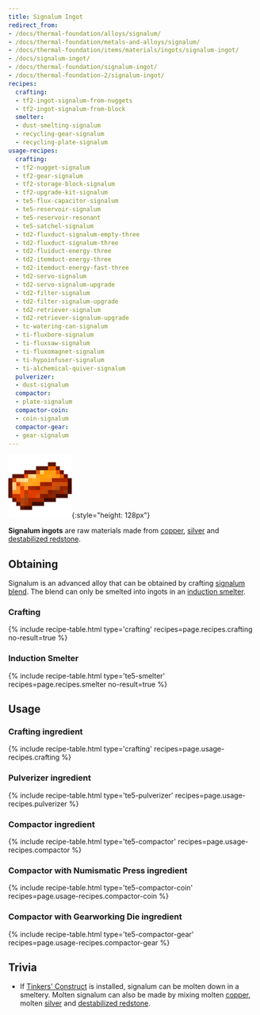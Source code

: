 ```yaml
---
title: Signalum Ingot
redirect_from:
- /docs/thermal-foundation/alloys/signalum/
- /docs/thermal-foundation/metals-and-alloys/signalum/
- /docs/thermal-foundation/items/materials/ingots/signalum-ingot/
- /docs/signalum-ingot/
- /docs/thermal-foundation/signalum-ingot/
- /docs/thermal-foundation-2/signalum-ingot/
recipes:
  crafting:
  - tf2-ingot-signalum-from-nuggets
  - tf2-ingot-signalum-from-block
  smelter:
  - dust-smelting-signalum
  - recycling-gear-signalum
  - recycling-plate-signalum
usage-recipes:
  crafting:
  - tf2-nugget-signalum
  - tf2-gear-signalum
  - tf2-storage-block-signalum
  - tf2-upgrade-kit-signalum
  - te5-flux-capacitor-signalum
  - te5-reservoir-signalum
  - te5-reservoir-resonant
  - te5-satchel-signalum
  - td2-fluxduct-signalum-empty-three
  - td2-fluxduct-signalum-three
  - td2-fluiduct-energy-three
  - td2-itemduct-energy-three
  - td2-itemduct-energy-fast-three
  - td2-servo-signalum
  - td2-servo-signalum-upgrade
  - td2-filter-signalum
  - td2-filter-signalum-upgrade
  - td2-retriever-signalum
  - td2-retriever-signalum-upgrade
  - tc-watering-can-signalum
  - ti-fluxbore-signalum
  - ti-fluxsaw-signalum
  - ti-fluxomagnet-signalum
  - ti-hypoinfuser-signalum
  - ti-alchemical-quiver-signalum
  pulverizer:
  - dust-signalum
  compactor:
  - plate-signalum
  compactor-coin:
  - coin-signalum
  compactor-gear:
  - gear-signalum
---
```


![Signalum ingot](/assets/images/thermal-foundation-2/ingot-signalum.png){:style="height: 128px"}


**Signalum ingots** are raw materials made from [copper](/docs/1.12/thermal-foundation-2/copper-ingot/),
[silver](/docs/1.12/thermal-foundation-2/silver-ingot/) and [destabilized
redstone](/docs/1.12/thermal-foundation-2/destabilized-redstone/).


Obtaining
---------

Signalum is an advanced alloy that can be obtained by crafting [signalum
blend](/docs/1.12/thermal-foundation-2/signalum-blend/). The blend can only be smelted into ingots in an
[induction smelter](/docs/1.12/thermal-expansion-5/induction-smelter/).

### Crafting
{% include recipe-table.html type='crafting' recipes=page.recipes.crafting no-result=true %}

### Induction Smelter
{% include recipe-table.html type='te5-smelter' recipes=page.recipes.smelter no-result=true %}


Usage
-----

### Crafting ingredient
{% include recipe-table.html type='crafting' recipes=page.usage-recipes.crafting %}

### Pulverizer ingredient
{% include recipe-table.html type='te5-pulverizer' recipes=page.usage-recipes.pulverizer %}

### Compactor ingredient
{% include recipe-table.html type='te5-compactor' recipes=page.usage-recipes.compactor %}

### Compactor with Numismatic Press ingredient
{% include recipe-table.html type='te5-compactor-coin' recipes=page.usage-recipes.compactor-coin %}

### Compactor with Gearworking Die ingredient
{% include recipe-table.html type='te5-compactor-gear' recipes=page.usage-recipes.compactor-gear %}


Trivia
------

* If [Tinkers'
  Construct](https://minecraft.curseforge.com/projects/tinkers-construct) is
  installed, signalum can be molten down in a smeltery. Molten signalum can also
  be made by mixing molten [copper](/docs/1.12/thermal-foundation-2/copper-ingot/), molten
  [silver](/docs/1.12/thermal-foundation-2/silver-ingot/) and [destabilized
  redstone](/docs/1.12/thermal-foundation-2/destabilized-redstone/).
